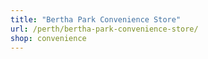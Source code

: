 ```yaml
---
title: "Bertha Park Convenience Store"
url: /perth/bertha-park-convenience-store/
shop: convenience
---
```

